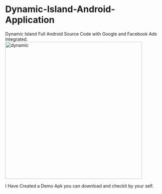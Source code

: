 # Dynamic-Island-Android-Application
 Dynamic Island Full Android Source Code with Google and Facebook Ads Integrated.
<img width="436" alt="dynamic" src="https://user-images.githubusercontent.com/73836896/198833120-0e0c055b-4495-4e82-8563-f7a9c3b2bb1b.png">


I Have Created a Demo Apk you can download and checkit by your self.
